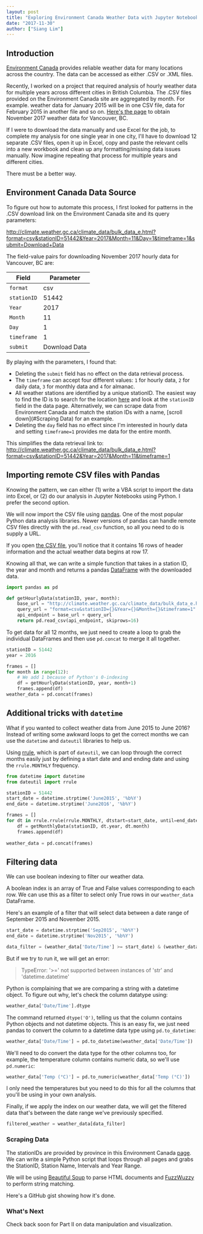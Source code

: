 ```yaml
---
layout: post
title: "Exploring Environment Canada Weather Data with Jupyter Notebooks, Part I: Data Extraction & Cleaning"
date: "2017-11-30"
author: ["Siang Lim"]
---
```


## Introduction
[Environment Canada](http://climate.weather.gc.ca/) provides reliable weather data for many locations across the country. The data can be accessed as either .CSV or .XML files.

Recently, I worked on a project that required analysis of hourly weather data for multiple years across different cities in British Columbia. The .CSV files provided on the Environment Canada site are aggregated by month. For example. weather data for January 2015 will be in one CSV file, data for February 2015 in another file and so on. [Here's the page](http://climate.weather.gc.ca/climate_data/hourly_data_e.html?hlyRange=2013-06-11%7C2017-11-29&dlyRange=2013-06-13%7C2017-11-29&mlyRange=%7C&StationID=51442&Prov=BC&urlExtension=_e.html&searchType=stnName&optLimit=yearRange&StartYear=1840&EndYear=2017&selRowPerPage=25&Line=39&searchMethod=contains&txtStationName=vancouver&timeframe=1&Year=2017&Month=11&Day=1#) to obtain November 2017 weather data for Vancouver, BC.

If I were to download the data manually and use Excel for the job, to complete my analysis for one single year in one city, I'll have to download 12 separate .CSV files, open it up in Excel, copy and paste the relevant cells into a new workbook and clean up any formatting/missing data issues manually. Now imagine repeating that process for multiple years and different cities.

There must be a better way.

## Environment Canada Data Source
To figure out how to automate this process, I first looked for patterns in the .CSV download link on the Environment Canada site and its query parameters:

http://climate.weather.gc.ca/climate_data/bulk_data_e.html?format=csv&stationID=51442&Year=2017&Month=11&Day=1&timeframe=1&submit=Download+Data

The field-value pairs for downloading November 2017 hourly data for Vancouver, BC are:

| Field     | Parameter |
|-----------|-----------|
| `format`    | csv       |
| `stationID` | 51442     |
| `Year`      | 2017      |
| `Month`     | 11        |
| `Day`       | 1         |
| `timeframe` | 1         |
| `submit`    | Download Data |

By playing with the parameters, I found that:

- Deleting the `submit` field has no effect on the data retrieval process. 
- The `timeframe` can accept four different values: `1` for hourly data, `2` for daily data, `3` for monthly data and `4` for almanac.
- All weather stations are identified by a unique stationID. The easiest way to find the ID is to search for the location [here](http://climate.weather.gc.ca/historical_data/search_historic_data_e.html) and look at the `stationID` field in the data page. Alternatively, we can scrape data from Environment Canada and match the station IDs with a name, [scroll down](#Scraping Data) for an example.
- Deleting the `day` field has no effect since I'm interested in hourly data and setting `timeframe=1` provides me data for the entire month.
 
 This simplifies the data retrieval link to:
 http://climate.weather.gc.ca/climate_data/bulk_data_e.html?format=csv&stationID=51442&Year=2017&Month=11&timeframe=1

## Importing remote CSV files with Pandas
Knowing the pattern, we can either (1) write a VBA script to import the data into Excel, or (2) do our analysis in Jupyter Notebooks using Python. I prefer the second option.

We will now import the CSV file using [pandas](http://pandas.pydata.org/). One of the most popular Python data analysis libraries. Newer versions of pandas can handle remote CSV files directly with the `pd.read_csv` function, so all you need to do is supply a URL.

If you open [the CSV file](http://climate.weather.gc.ca/climate_data/bulk_data_e.html?format=csv&stationID=51442&Year=2017&Month=11&timeframe=1), you'll notice that it contains 16 rows of header information and the actual weather data begins at row 17.

Knowing all that, we can write a simple function that takes in a station ID, the year and month and returns a pandas [DataFrame](https://pandas.pydata.org/pandas-docs/stable/dsintro.html) with the downloaded data.


```python
import pandas as pd

def getHourlyData(stationID, year, month):
    base_url = "http://climate.weather.gc.ca/climate_data/bulk_data_e.html?"
    query_url = "format=csv&stationID={}&Year={}&Month={}&timeframe=1".format(stationID, year, month)
    api_endpoint = base_url + query_url
    return pd.read_csv(api_endpoint, skiprows=16)
```

To get data for all 12 months, we just need to create a loop to grab the individual DataFrames and then use `pd.concat` to merge it all together.

```python
stationID = 51442
year = 2016

frames = []
for month in range(12):
	# We add 1 because of Python's 0-indexing
	df = getHourlyData(stationID, year, month+1) 
	frames.append(df)
weather_data = pd.concat(frames)
```

## Additional tricks with `datetime`
What if you wanted to collect weather data from June 2015 to June 2016? Instead of writing some awkward loops to get the correct months we can use the `datetime` and `dateutil` libraries to help us.

Using [rrule](http://dateutil.readthedocs.io/en/stable/rrule.html), which is part of `dateutil`, we can loop through the correct months easily just by defining a start date and and ending date and using the `rrule.MONTHLY` frequency.

```python
from datetime import datetime
from dateutil import rrule

stationID = 51442
start_date = datetime.strptime('June2015', '%b%Y')
end_date = datetime.strptime('June2016', '%b%Y')

frames = []
for dt in rrule.rrule(rrule.MONTHLY, dtstart=start_date, until=end_date):
    df = getMonthlyData(stationID, dt.year, dt.month)
    frames.append(df)
    
weather_data = pd.concat(frames)
```

## Filtering data

We can use boolean indexing to filter our weather data. 

A boolean index is an array of True and False values corresponding to each row. We can use this as a filter to select only True rows in our `weather_data` DataFrame.

Here's an example of a filter that will select data between a date range of September 2015 and November 2015.

```python
start_date = datetime.strptime('Sep2015', '%b%Y')
end_date = datetime.strptime('Nov2015', '%b%Y')

data_filter = (weather_data['Date/Time'] >= start_date) & (weather_data['Date/Time'] <= end_date)
```

But if we try to run it, we will get an error:

> TypeError: '>=' not supported between instances of 'str' and 'datetime.datetime'

Python is complaining that we are comparing a string with a datetime object. To figure out why, let's check the column datatype using:

```python
weather_data['Date/Time'].dtype
```

The command returned `dtype('O')`, telling us that the column contains Python objects and not datetime objects. This is an easy fix, we just need pandas to convert the column to a datetime data type using `pd.to_datetime`:

```python
weather_data['Date/Time'] = pd.to_datetime(weather_data['Date/Time'])
```
We'll need to do convert the data type for the other columns too, for example, the temperature column contains numeric data, so we'll use `pd.numeric`:

```python
weather_data['Temp (°C)'] = pd.to_numeric(weather_data['Temp (°C)'])
```

I only need the temperatures but you need to do this for all the columns that you'll be using in your own analysis.

Finally, if we apply the index on our weather data, we will get the filtered data that's between the date range we've previously specified.

```python
filtered_weather = weather_data[data_filter]
```

### Scraping Data
The stationIDs are provided by province in this Environment Canada [page](http://climate.weather.gc.ca/historical_data/search_historic_data_e.html). We can write a simple Python script that loops through all pages and grabs the StationID, Station Name, Intervals and Year Range.

We will be using [Beautiful Soup](https://www.crummy.com/software/BeautifulSoup/) to parse HTML documents and [FuzzWuzzy](https://github.com/seatgeek/fuzzywuzzy) to perform string matching.

Here's a GitHub gist showing how it's done.

<script src="https://gist.github.com/csianglim/9b181977a948aa838a4228a72b7623f3.js"></script>

### What's Next
Check back soon for Part II on data manipulation and visualization.
